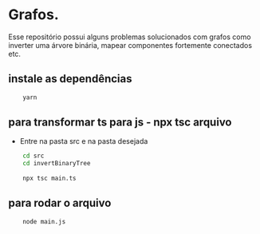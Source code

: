 # Grafos.
Esse repositório possui alguns problemas solucionados com grafos como inverter uma árvore binária, mapear componentes fortemente conectados etc.

## instale as dependências
```bash
    yarn
```

## para transformar ts para js - npx tsc arquivo

- Entre na pasta src e na pasta desejada
```bash
    cd src
    cd invertBinaryTree
    
    npx tsc main.ts
```

## para rodar o arquivo
```bash
    node main.js
```
